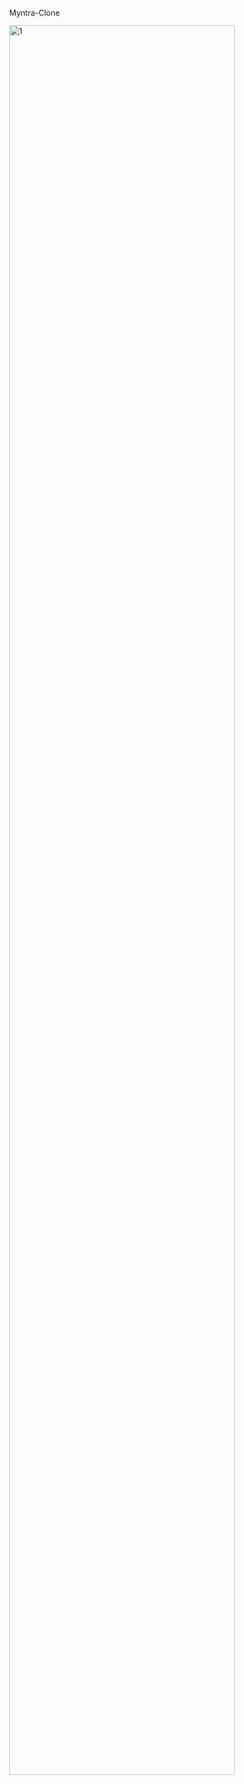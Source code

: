 
Myntra-Clone

<img  width=90% alt="1" src="https://drive.google.com/file/d/1Eaa5ZdsQOS4X3tMxF7SO_JK7L7QBNh2S/view?usp=share_link">

